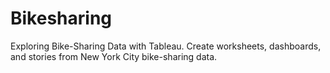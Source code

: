 # Bikesharing
Exploring Bike-Sharing Data with Tableau. Create worksheets, dashboards, and stories from New York City bike-sharing data.
